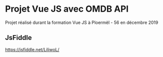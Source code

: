 # Projet Vue JS avec OMDB API

Projet réalisé durant la formation Vue JS à Ploermël - 56 en décembre 2019

## JsFiddle
https://jsfiddle.net/LiliwoL/